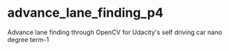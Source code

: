 # advance_lane_finding_p4
Advance lane finding through OpenCV  for Udacity's self driving car nano degree term-1
